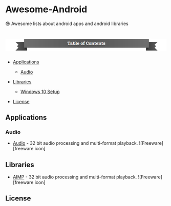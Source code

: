 # Awesome-Android
😎 Awesome lists about android apps and android libraries


# <img src="https://raw.githubusercontent.com/Awesome-Windows/Awesome/master/media/chrome_2016-06-11_19-02-31.png" alt="table of contents">

<!-- vim-markdown-toc GFM -->

- [Applications](#applications)
  - [Audio](#audio)


- [Libraries](#setup)
  - [Windows 10 Setup](#windows-10-setup)
  
- [License](#license)

<!-- vim-markdown-toc -->

## Applications

### Audio

- [Audio](http://www.aimp.ru/) - 32 bit audio processing and multi-format playback. ![Freeware][freeware icon]


## Libraries

- [AIMP](http://www.aimp.ru/) - 32 bit audio processing and multi-format playback. ![Freeware][freeware icon]

## License


